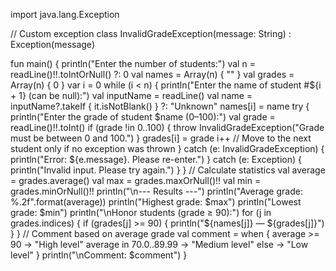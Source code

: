 


import java.lang.Exception

// Custom exception
class InvalidGradeException(message: String) : Exception(message)

fun main() {
    println("Enter the number of students:")
    val n = readLine()!!.toIntOrNull() ?: 0
    val names = Array<String>(n) { "" }
    val grades = Array<Int>(n) { 0 }
    var i = 0
    while (i < n) {
        println("Enter the name of student #${i + 1} (can be null):")
        val inputName = readLine()
        val name = inputName?.takeIf { it.isNotBlank() } ?: "Unknown"
        names[i] = name
        try {
            println("Enter the grade of student $name (0–100):")
            val grade = readLine()!!.toInt()
            if (grade !in 0..100) {
                throw InvalidGradeException("Grade must be between 0 and 100.")
            }
            grades[i] = grade
            i++ // Move to the next student only if no exception was thrown
        } catch (e: InvalidGradeException) {
            println("Error: ${e.message}. Please re-enter.")
        } catch (e: Exception) {
            println("Invalid input. Please try again.")
        }
    }
    // Calculate statistics
    val average = grades.average()
    val max = grades.maxOrNull()!!
    val min = grades.minOrNull()!!
    println("\n--- Results ---")
    println("Average grade: %.2f".format(average))
    println("Highest grade: $max")
    println("Lowest grade: $min")
    println("\nHonor students (grade ≥ 90):")
    for (j in grades.indices) {
        if (grades[j] >= 90) {
            println("${names[j]} — ${grades[j]}")
        }
    }
    // Comment based on average grade
    val comment = when {
        average >= 90 -> "High level"
        average in 70.0..89.99 -> "Medium level"
        else -> "Low level"
    }
    println("\nComment: $comment")
}
